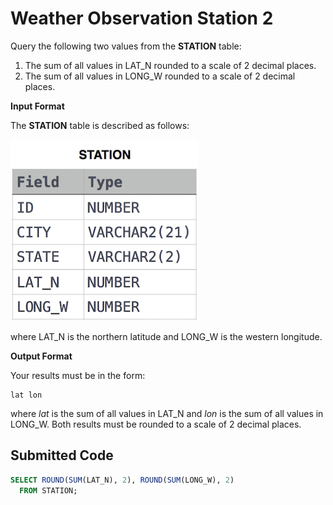 # Weather Observation Station 2

Query the following two values from the **STATION** table:

1. The sum of all values in LAT_N rounded to a scale of $2$ decimal places.
2. The sum of all values in LONG_W rounded to a scale of $2$ decimal places.

**Input Format**

The **STATION** table is described as follows:

![](../src/1449345840-5f0a551030-Station.jpg)

where LAT_N is the northern latitude and LONG_W is the western longitude.

**Output Format**

Your results must be in the form:

```
lat lon
```

where $lat$ is the sum of all values in LAT_N and $lon$ is the sum of all values in LONG_W. Both results must be rounded to a scale of $2$ decimal places.

## Submitted Code

```sql
SELECT ROUND(SUM(LAT_N), 2), ROUND(SUM(LONG_W), 2)
  FROM STATION;
```
